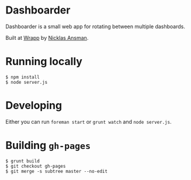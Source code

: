 Dashboarder
===
Dashboarder is a small web app for rotating between multiple dashboards.

Built at [Wrapp](https://www.wrapp.com) by [Nicklas Ansman](https://github.com/ansman).

Running locally
===
```shell
$ npm install
$ node server.js
```

Developing
===
Either you can run `foreman start` or `grunt watch` and `node server.js`.

Building `gh-pages`
===
```shell
$ grunt build
$ git checkout gh-pages
$ git merge -s subtree master --no-edit
```
